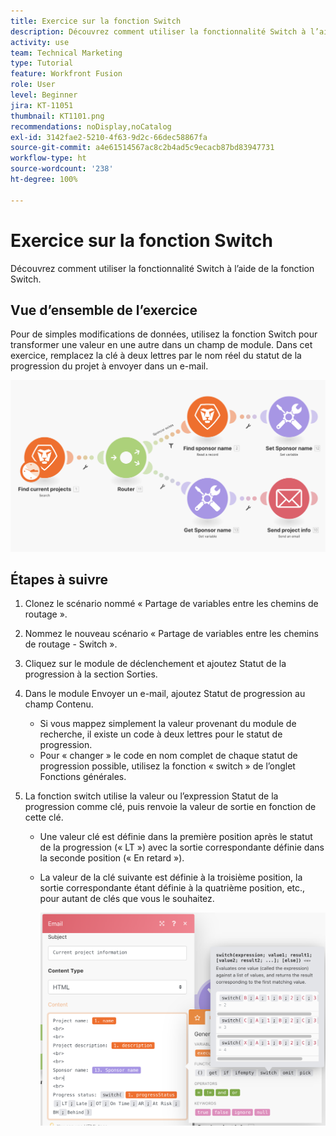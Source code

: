 ```yaml
---
title: Exercice sur la fonction Switch
description: Découvrez comment utiliser la fonctionnalité Switch à l’aide de la fonction Switch.
activity: use
team: Technical Marketing
type: Tutorial
feature: Workfront Fusion
role: User
level: Beginner
jira: KT-11051
thumbnail: KT1101.png
recommendations: noDisplay,noCatalog
exl-id: 3142fae2-5210-4f63-9d2c-66dec58867fa
source-git-commit: a4e61514567ac8c2b4ad5c9ecacb87bd83947731
workflow-type: ht
source-wordcount: '238'
ht-degree: 100%

---
```


# Exercice sur la fonction Switch

Découvrez comment utiliser la fonctionnalité Switch à l’aide de la fonction Switch.

## Vue d’ensemble de l’exercice

Pour de simples modifications de données, utilisez la fonction Switch pour transformer une valeur en une autre dans un champ de module. Dans cet exercice, remplacez la clé à deux lettres par le nom réel du statut de la progression du projet à envoyer dans un e-mail.

![Fonction switch Image 1](../12-exercises/assets/switch-function-walkthrough-1.png)

## Étapes à suivre

1. Clonez le scénario nommé « Partage de variables entre les chemins de routage ».
1. Nommez le nouveau scénario « Partage de variables entre les chemins de routage - Switch ».
1. Cliquez sur le module de déclenchement et ajoutez Statut de la progression à la section Sorties.
1. Dans le module Envoyer un e-mail, ajoutez Statut de progression au champ Contenu.

   + Si vous mappez simplement la valeur provenant du module de recherche, il existe un code à deux lettres pour le statut de progression.
   + Pour « changer » le code en nom complet de chaque statut de progression possible, utilisez la fonction « switch » de l’onglet Fonctions générales.

1. La fonction switch utilise la valeur ou l’expression Statut de la progression comme clé, puis renvoie la valeur de sortie en fonction de cette clé.

   + Une valeur clé est définie dans la première position après le statut de la progression (« LT ») avec la sortie correspondante définie dans la seconde position (« En retard »).
   + La valeur de la clé suivante est définie à la troisième position, la sortie correspondante étant définie à la quatrième position, etc., pour autant de clés que vous le souhaitez.

     ![Fonction switch Image 2](../12-exercises/assets/switch-function-walkthrough-2.png)
